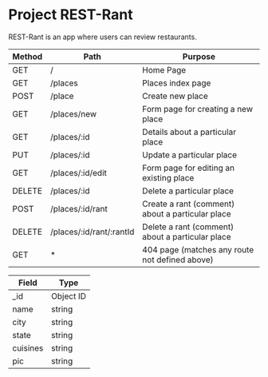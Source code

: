 # Project REST-Rant

REST-Rant is an app where users can review restaurants.

| Method |           Path           | Purpose                                          |
|--------|--------------------------|--------------------------------------------------|
|  GET   | /                        | Home Page                                        |
|  GET   | /places                  | Places index page                                |
|  POST  | /place                   | Create new place                                 |
|  GET   | /places/new              | Form page for creating a new place               |
|  GET   | /places/:id              | Details about a particular place                 |
|  PUT   | /places/:id              | Update a particular place                        |
|  GET   | /places/:id/edit         | Form page for editing an existing place          |
| DELETE | /places/:id              | Delete a particular place                        |
|  POST  | /places/:id/rant         | Create a rant (comment) about a particular place |
| DELETE | /places/:id/rant/:rantId | Delete a rant (comment) about a particular place |
|  GET   | *                        | 404 page (matches any route not defined above)   |


| Field  | Type    |
|--------|---------|
| _id    |Object ID|
|name    |string   |
|city    |string   |
|state   |string   |
|cuisines|string   |
|pic     |string   |